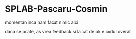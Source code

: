 # SPLAB-Pascaru-Cosmin
momentan inca nam facut nimic aici

daca se poate, as vrea feedback si la cat de ok e codul overall
